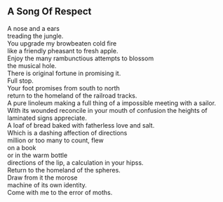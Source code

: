 A Song Of Respect
-----------------
A nose and a ears  
treading the jungle.  
You upgrade my browbeaten cold fire  
like a friendly pheasant to fresh apple.  
Enjoy the many rambunctious attempts to blossom  
the musical hole.  
There is original fortune in promising it.  
Full stop.  
Your foot promises from south to north  
return to the homeland of the railroad tracks.  
A pure linoleum making a full thing of a impossible meeting with a sailor.  
With its wounded reconcile in your mouth of confusion the heights of laminated signs appreciate.  
A loaf of bread baked with fatherless love and salt.  
Which is a dashing affection of directions  
million or too many to count, flew  
on a book  
or in the warm bottle  
directions of the lip, a calculation in your hipss.  
Return to the homeland of the spheres.  
Draw from it the morose  
machine of its own identity.  
Come with me to the error of moths.  
